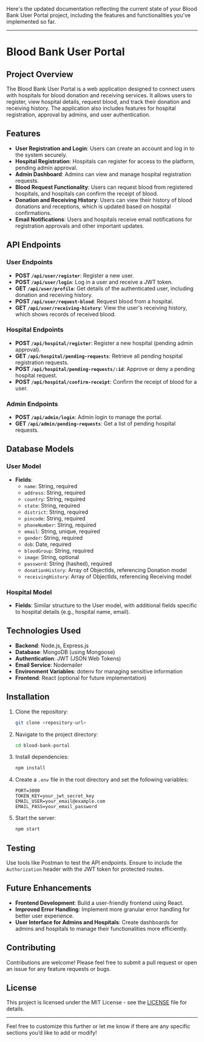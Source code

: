 Here's the updated documentation reflecting the current state of your Blood Bank User Portal project, including the features and functionalities you've implemented so far.

---

# Blood Bank User Portal

## Project Overview

The Blood Bank User Portal is a web application designed to connect users with hospitals for blood donation and receiving services. It allows users to register, view hospital details, request blood, and track their donation and receiving history. The application also includes features for hospital registration, approval by admins, and user authentication.

## Features

- **User Registration and Login**: Users can create an account and log in to the system securely.
- **Hospital Registration**: Hospitals can register for access to the platform, pending admin approval.
- **Admin Dashboard**: Admins can view and manage hospital registration requests.
- **Blood Request Functionality**: Users can request blood from registered hospitals, and hospitals can confirm the receipt of blood.
- **Donation and Receiving History**: Users can view their history of blood donations and receptions, which is updated based on hospital confirmations.
- **Email Notifications**: Users and hospitals receive email notifications for registration approvals and other important updates.

## API Endpoints

### User Endpoints

- **POST `/api/user/register`**: Register a new user.
- **POST `/api/user/login`**: Log in a user and receive a JWT token.
- **GET `/api/user/profile`**: Get details of the authenticated user, including donation and receiving history.
- **POST `/api/user/request-blood`**: Request blood from a hospital. 
- **GET `/api/user/receiving-history`**: View the user's receiving history, which shows records of received blood.

### Hospital Endpoints

- **POST `/api/hospital/register`**: Register a new hospital (pending admin approval).
- **GET `/api/hospital/pending-requests`**: Retrieve all pending hospital registration requests.
- **POST `/api/hospital/pending-requests/:id`**: Approve or deny a pending hospital request.
- **POST `/api/hospital/confirm-receipt`**: Confirm the receipt of blood for a user.

### Admin Endpoints

- **POST `/api/admin/login`**: Admin login to manage the portal.
- **GET `/api/admin/pending-requests`**: Get a list of pending hospital requests.

## Database Models

### User Model

- **Fields**:
  - `name`: String, required
  - `address`: String, required
  - `country`: String, required
  - `state`: String, required
  - `district`: String, required
  - `pincode`: String, required
  - `phoneNumber`: String, required
  - `email`: String, unique, required
  - `gender`: String, required
  - `dob`: Date, required
  - `bloodGroup`: String, required
  - `image`: String, optional
  - `password`: String (hashed), required
  - `donationHistory`: Array of ObjectIds, referencing Donation model
  - `receivingHistory`: Array of ObjectIds, referencing Receiving model

### Hospital Model

- **Fields**: Similar structure to the User model, with additional fields specific to hospital details (e.g., hospital name, email).

## Technologies Used

- **Backend**: Node.js, Express.js
- **Database**: MongoDB (using Mongoose)
- **Authentication**: JWT (JSON Web Tokens)
- **Email Service**: Nodemailer
- **Environment Variables**: dotenv for managing sensitive information
- **Frontend**: React (optional for future implementation)

## Installation

1. Clone the repository:
   ```bash
   git clone <repository-url>
   ```
2. Navigate to the project directory:
   ```bash
   cd blood-bank-portal
   ```
3. Install dependencies:
   ```bash
   npm install
   ```
4. Create a `.env` file in the root directory and set the following variables:
   ```plaintext
   PORT=3000
   TOKEN_KEY=your_jwt_secret_key
   EMAIL_USER=your_email@example.com
   EMAIL_PASS=your_email_password
   ```
5. Start the server:
   ```bash
   npm start
   ```

## Testing

Use tools like Postman to test the API endpoints. Ensure to include the `Authorization` header with the JWT token for protected routes.

## Future Enhancements

- **Frontend Development**: Build a user-friendly frontend using React.
- **Improved Error Handling**: Implement more granular error handling for better user experience.
- **User Interface for Admins and Hospitals**: Create dashboards for admins and hospitals to manage their functionalities more efficiently.

## Contributing

Contributions are welcome! Please feel free to submit a pull request or open an issue for any feature requests or bugs.

## License

This project is licensed under the MIT License - see the [LICENSE](LICENSE) file for details.

---

Feel free to customize this further or let me know if there are any specific sections you’d like to add or modify!